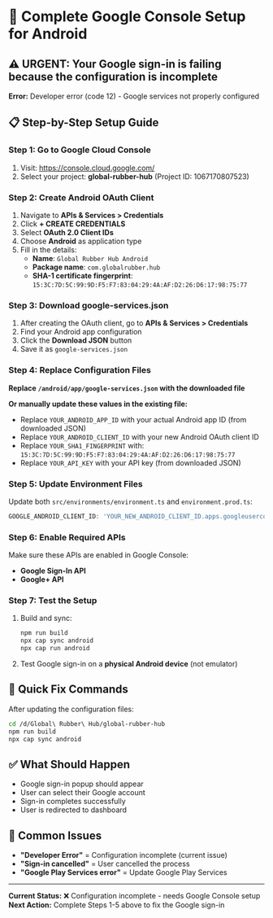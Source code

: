 # 🔧 Complete Google Console Setup for Android

## ⚠️ URGENT: Your Google sign-in is failing because the configuration is incomplete

**Error:** Developer error (code 12) - Google services not properly configured

## 📋 Step-by-Step Setup Guide

### Step 1: Go to Google Cloud Console
1. Visit: https://console.cloud.google.com/
2. Select your project: **global-rubber-hub** (Project ID: 1067170807523)

### Step 2: Create Android OAuth Client
1. Navigate to **APIs & Services > Credentials**
2. Click **+ CREATE CREDENTIALS**
3. Select **OAuth 2.0 Client IDs**
4. Choose **Android** as application type
5. Fill in the details:
   - **Name**: `Global Rubber Hub Android`
   - **Package name**: `com.globalrubber.hub`
   - **SHA-1 certificate fingerprint**: `15:3C:7D:5C:99:9D:F5:F7:83:04:29:4A:AF:D2:26:D6:17:98:75:77`

### Step 3: Download google-services.json
1. After creating the OAuth client, go to **APIs & Services > Credentials**
2. Find your Android app configuration
3. Click the **Download JSON** button
4. Save it as `google-services.json`

### Step 4: Replace Configuration Files

**Replace `/android/app/google-services.json` with the downloaded file**

**Or manually update these values in the existing file:**
- Replace `YOUR_ANDROID_APP_ID` with your actual Android app ID (from downloaded JSON)
- Replace `YOUR_ANDROID_CLIENT_ID` with your new Android OAuth client ID
- Replace `YOUR_SHA1_FINGERPRINT` with: `15:3C:7D:5C:99:9D:F5:F7:83:04:29:4A:AF:D2:26:D6:17:98:75:77`
- Replace `YOUR_API_KEY` with your API key (from downloaded JSON)

### Step 5: Update Environment Files

Update both `src/environments/environment.ts` and `environment.prod.ts`:
```typescript
GOOGLE_ANDROID_CLIENT_ID: 'YOUR_NEW_ANDROID_CLIENT_ID.apps.googleusercontent.com'
```

### Step 6: Enable Required APIs
Make sure these APIs are enabled in Google Console:
- **Google Sign-In API**
- **Google+ API** 

### Step 7: Test the Setup
1. Build and sync:
   ```bash
   npm run build
   npx cap sync android
   npx cap run android
   ```

2. Test Google sign-in on a **physical Android device** (not emulator)

## 🔧 Quick Fix Commands

After updating the configuration files:
```bash
cd /d/Global\ Rubber\ Hub/global-rubber-hub
npm run build
npx cap sync android
```

## ✅ What Should Happen
- Google sign-in popup should appear
- User can select their Google account
- Sign-in completes successfully
- User is redirected to dashboard

## 🚨 Common Issues
- **"Developer Error"** = Configuration incomplete (current issue)
- **"Sign-in cancelled"** = User cancelled the process
- **"Google Play Services error"** = Update Google Play Services

---

**Current Status:** ❌ Configuration incomplete - needs Google Console setup
**Next Action:** Complete Steps 1-5 above to fix the Google sign-in